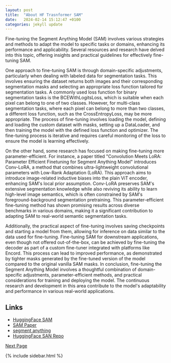 ```yaml
---
layout: post
title:  "About HF Trasnformer SAM"
date:   2024-02-14 15:12:47 +0100
categories: jekyll update
---
```





Fine-tuning the Segment Anything Model (SAM) involves various strategies and methods to adapt the model to specific tasks or domains, enhancing its performance and applicability. Several resources and research have delved into this topic, offering insights and practical guidelines for effectively fine-tuning SAM.
 
One approach to fine-tuning SAM is through domain-specific adjustments, particularly when dealing with labeled data for segmentation tasks. This involves ensuring the dataset returns both images and their corresponding segmentation masks and selecting an appropriate loss function tailored for segmentation tasks. A commonly used loss function for binary segmentation tasks is the BCEWithLogitsLoss, which is suitable when each pixel can belong to one of two classes. However, for multi-class segmentation tasks, where each pixel can belong to more than two classes, a different loss function, such as the CrossEntropyLoss, may be more appropriate. The process of fine-tuning involves loading the model, defining and loading the custom dataset with masks, setting up a DataLoader, and then training the model with the defined loss function and optimizer. The fine-tuning process is iterative and requires careful monitoring of the loss to ensure the model is learning effectively​​.
 
On the other hand, some research has focused on making fine-tuning more parameter-efficient. For instance, a paper titled "Convolution Meets LoRA: Parameter Efficient Finetuning for Segment Anything Model" introduces Conv-LoRA, a method that combines ultra-lightweight convolutional parameters with Low-Rank Adaptation (LoRA). This approach aims to introduce image-related inductive biases into the plain ViT encoder, enhancing SAM's local prior assumption. Conv-LoRA preserves SAM's extensive segmentation knowledge while also reviving its ability to learn high-level image semantics, which is often constrained by SAM's foreground-background segmentation pretraining. This parameter-efficient fine-tuning method has shown promising results across diverse benchmarks in various domains, making it a significant contribution to adapting SAM to real-world semantic segmentation tasks​​.
 
Additionally, the practical aspect of fine-tuning involves saving checkpoints and starting a model from them, allowing for inference on data similar to the data used for fine-tuning. Fine-tuning SAM for downstream applications, even though not offered out-of-the-box, can be achieved by fine-tuning the decoder as part of a custom fine-tuner integrated with platforms like Encord. This process can lead to improved performance, as demonstrated by tighter masks generated by the fine-tuned version of the model compared to the original vanilla SAM masks​​. 
In conclusion, fine-tuning the Segment Anything Model involves a thoughtful combination of domain-specific adjustments, parameter-efficient methods, and practical considerations for training and deploying the model. 
The continuous research and development in this area contribute to the model's adaptability and performance in various real-world applications.

Links
---

- [HuggingFace SAM](https://huggingface.co/docs/transformers/v4.37.2/en/model_doc/sam#transformers.SamModel)
- [SAM Paper](https://arxiv.org/pdf/2304.02643v1.pdf)
- [segment anything](https://segment-anything.com/)
- [HuggingFace SAN Repo](https://huggingface.co/ybelkada/segment-anything)


														
[Next Page](/docs/1.2%20Datasets/index.html)

{% include sidebar.html %}







